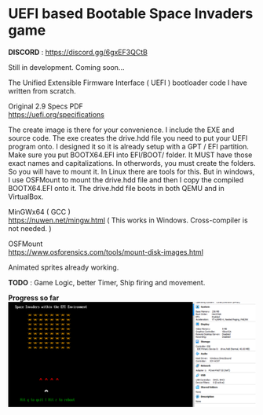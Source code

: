 # UEFI based Bootable Space Invaders game

**DISCORD** : https://discord.gg/6gxEF3QCtB  

Still in development. Coming soon...  

The Unified Extensible Firmware Interface ( UEFI ) bootloader code I have written from scratch.  

Original 2.9 Specs PDF  
https://uefi.org/specifications  

The create image is there for your convenience. I include the EXE and source code. The exe creates the drive.hdd file you need to put your UEFI program onto. I designed it so it is already setup with a GPT / EFI partition. Make sure you put BOOTX64.EFI into EFI/BOOT/ folder. It MUST have those exact names and capitalizations. In otherwords, you must create the folders. So you will have to mount it. In Linux there are tools for this. But in windows, I use OSFMount to mount the drive.hdd file and then I copy the compiled BOOTX64.EFI onto it. The drive.hdd file boots in both QEMU and in VirtualBox.

MinGWx64 ( GCC )  
https://nuwen.net/mingw.html   ( This works in Windows. Cross-compiler is not needed. )  

OSFMount  
https://www.osforensics.com/tools/mount-disk-images.html  

Animated sprites already working.  

**TODO** : Game Logic, better Timer, Ship firing and movement.  

**Progress so far**  
![Current Progress](current.png)
